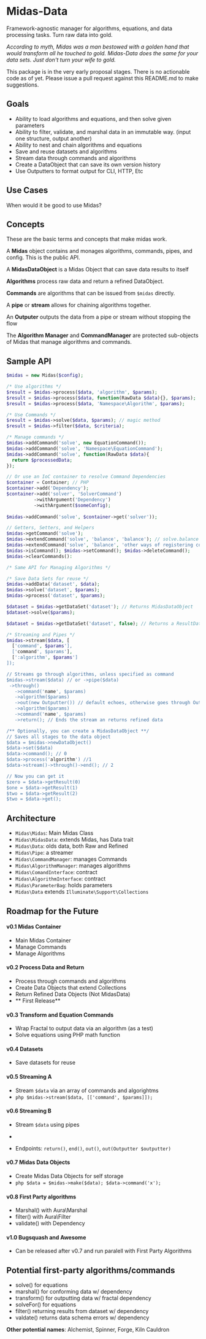 # Midas-Data
Framework-agnostic manager for algorithms, equations, and data processing tasks. Turn raw data into gold.

*According to myth, Midas was a man bestowed with a golden hand that would transform all he touched to gold. Midas-Data does the same for your data sets. Just don't turn your wife to gold.*

This package is in the very early proposal stages. There is no actionable code as of yet. Please issue a pull request against this README.md to make suggestions.

## Goals
  * Ability to load algorithms and equations, and then solve given parameters
  * Ability to filter, validate, and marshal data in an immutable way. (input one structure, output another)
  * Ability to nest and chain algorithms and equations
  * Save and reuse datasets and algorithms
  * Stream data through commands and algorithms
  * Create a DataObject that can save its own version history
  * Use Outputters to format output for CLI, HTTP, Etc

## Use Cases
When would it be good to use Midas?

## Concepts
These are the basic terms and concepts that make midas work.

A **Midas** object contains and monages algorithms, commands, pipes, and config. This is the public API.

A **MidasDataObject** is a Midas Object that can save data results to itself

**Algorithms** process raw data and return a refined DataObject.

**Commands** are algorithms that can be issued from `$midas` directly.

A **pipe** or **stream** allows for chaining algorithms together.

An **Outputer** outputs the data from a pipe or stream without stopping the flow

The **Algorithm Manager** and **CommandManager** are protected sub-objects of Midas that manage algorithms and commands.


## Sample API
```php
$midas = new Midas($config);

/* Use algorithms */
$result = $midas->process($data, 'algorithm', $params);
$result = $midas->process($data, function(RawData $data){}, $params);
$result = $midas->process($data, 'Namespace\Algorithm', $params);

/* Use Commands */
$result = $midas->solve($data, $params); // magic method
$result = $midas->filter($data, $criteria);

/* Manage commands */
$midas->addCommand('solve', new EquationCommand());
$midas->addCommand('solve', 'Namespace\EquationCommand');
$midas->addCommand('solve', function(RawData $data){
  return $processedData;
});

// Or use an IoC container to resolve Command Dependencies
$container = Container; // PHP
$container->add('Dependency');
$container->add('solver', 'SolverCommand')
          ->withArgument('Dependency')
          ->withArgument($someConfig);
          
$midas->addCommand('solve', $container->get('solver'));

// Getters, Setters, and Helpers
$midas->getCommand('solve');
$midas->extendCommand('solve', 'balance', 'balance'); // solve.balance -> EquationCommand::balance()
$midas->extendCommand('solve', 'balance', 'other ways of registering commands');
$midas->isCommand(); $midas->setCommand(); $midas->deleteCommand();
$midas->clearCommands():

/* Same API for Managing Algorithms */

/* Save Data Sets for reuse */
$midas->addData('dataset', $data);
$midas->solve('dataset', $params);
$midas->process('dataset', $params);

$dataset = $midas->getDataSet('dataset'); // Returns MidasDataObject
$dataset->solve($params);

$dataset = $midas->getDataSet('dataset', false); // Returns a ResultDataSet, not methods

/* Streaming and Pipes */
$midas->stream($data, [
  ['command', $params'],
  ['command', $params'],
  [':algorithm', $params']
]);

// Streams go through algorithms, unless specified as command
$midas->stream($data) // or ->pipe($data)
 ->through()
   ->command('name', $params)
   ->algorithm($params)
   ->out(new Outputter()) // default echoes, otherwise goes through Outputter
   ->algorithm($params)
   ->command('name', $params)
   ->return(); // Ends the stream an returns refined data

/** Optionally, you can create a MidasDataObject **/
// Saves all stages to the data object
$data = $midas->newDataObject()
$data->set($data)
$data->command(); // 0
$data->process('algorithm') //1
$data->stream()->through()->end(); // 2

// Now you can get it
$zero = $data->getResult(0)
$one = $data->getResult(1)
$two = $data->getResult(2)
$two = $data->get();
```
## Architecture
  * `Midas\Midas`: Main Midas Class
  * `Midas\MidasData`: extends Midas, has Data trait
  * `Midas\Data`: olds data, both Raw and Refined
  * `Midas\Pipe`: a streamer
  * `Midas\CommandManager`: manages Commands
  * `Midas\AlgorithmManager`: manages algorithms
  * `Midas\ComandInterface`: contract
  * `Midas\AlgorithmInterface`: contract
  * `Midas\ParameterBag`: holds parameters
  * `Midas\Data` extends `Illuminate\Support\Collections`

## Roadmap for the Future
#### v0.1 Midas Container
  * Main Midas Container
  * Manage Commands
  * Manage Algorithms

#### v0.2 Process Data and Return
  * Process through commands and algorithms
  * Create Data Objects that extend Collections
  * Return Refined Data Objects (Not MidasData)
  * ** First Release**

#### v0.3 Transform and Equation Commands
  * Wrap Fractal to output data via an algorithm (as a test)
  * Solve equations using PHP math function
 
#### v0.4 Datasets
  * Save datasets for reuse
 
#### v0.5 Streaming A
  * Stream `$data` via an array of commands and algorightms
  * ```php $midas->stream($data, [['command', $params]]);```

#### v0.6 Streaming B
  * Stream `$data` using pipes
  * ```php $midas->stream($data)->through()->algorithm()->return();
  * Endpoints: `return()`, `end()`, `out()`, `out(Outputter $outputter)`

#### v0.7 Midas Data Objects
  * Create Midas Data Objects for self storage
  * ```php $data = $midas->make($data); $data->command('x');```

#### v0.8 First Party algorithms
  * Marshal() with Aura\Marshal
  * filter() with Aura\Filter
  * validate() with Dependency

#### v1.0 Bugsquash and Awesome
  * Can be released after v0.7 and run paralell with First Party Algorithms

## Potential first-party algorithms/commands
  * solve() for equations
  * marshal() for conforming data w/ dependency
  * transform() for outputting data w/ fractal dependency
  * solveFor() for equations
  * filter() returning results from dataset w/ dependency
  * valdate() returns data schema errors w/ dependency

**Other potential names**: Alchemist, Spinner, Forge, Kiln Cauldron
